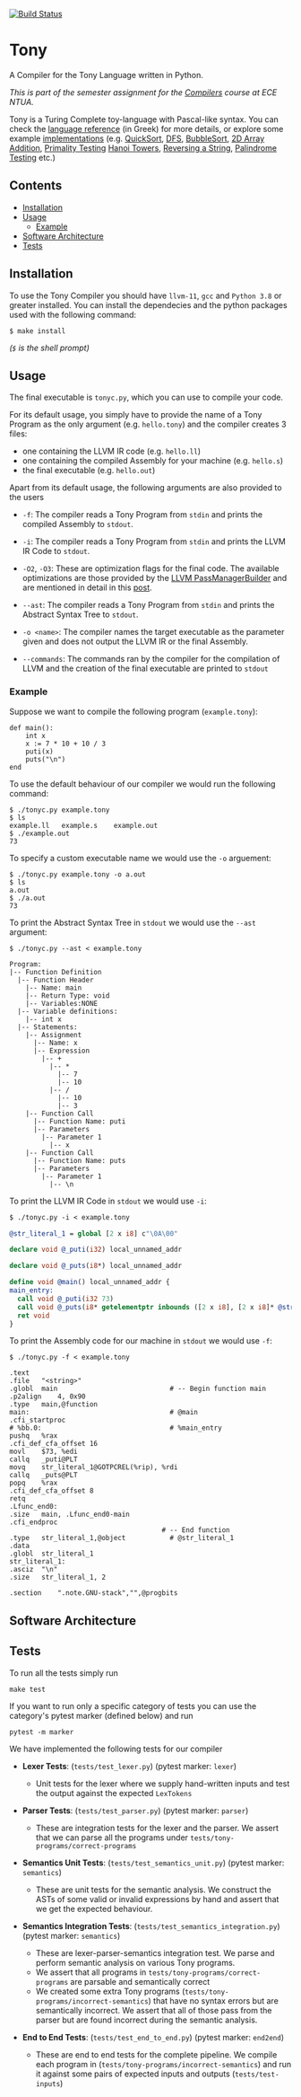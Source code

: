 [![Build Status](https://app.travis-ci.com/mstou/ntua-compilers.svg?token=tRss3QgR73fPryMfZ4fp&branch=main)](https://app.travis-ci.com/mstou/ntua-compilers)

# Tony

A Compiler for the Tony Language written in Python.

_This is part of the semester assignment for the [Compilers](https://courses.softlab.ntua.gr/compilers/2020a/) course at ECE NTUA._

Tony is a Turing Complete toy-language with Pascal-like syntax.
You can check the [language reference](tony2020.pdf) (in Greek) for more details, or explore some example [implementations](tests/tony-programs/correct-programs)
(e.g.
[QuickSort](tests/tony-programs/correct-programs/quicksort.tony),
[DFS](tests/tony-programs/correct-programs/dfs.tony), [BubbleSort](tests/tony-programs/correct-programs/bubblesort.tony),
[2D Array Addition](tests/tony-programs/correct-programs/array_addition_2d.tony),
[Primality Testing](tests/tony-programs/correct-programs/primes.tony)
[Hanoi Towers](tests/tony-programs/correct-programs/hanoi.tony),
[Reversing a String](tests/tony-programs/correct-programs/string_reverse.tony),
[Palindrome Testing](tests/tony-programs/correct-programs/is_palindrome.tony) etc.)


## Contents

* [Installation](#installation)
* [Usage](#usage)
  * [Example](#example)
* [Software Architecture](#software-architecture)
* [Tests](#tests)

## Installation

To use the Tony Compiler you should have `llvm-11`, `gcc`
and `Python 3.8` or greater installed. You can install the
dependecies and the python packages used with the following
command:

```
$ make install
```

_(`$` is the shell prompt)_

## Usage

The final executable is `tonyc.py`, which you can use to compile
your code.

For its default usage, you simply have to provide the name
of a Tony Program as the only argument (e.g. `hello.tony`)
and the compiler creates 3 files:
* one containing the LLVM IR code
(e.g. `hello.ll`)
* one containing the compiled Assembly for your machine (e.g.
`hello.s`)
* the final executable (e.g. `hello.out`)

Apart from its default usage, the following arguments are
also provided to the users

* `-f`: The compiler reads a Tony Program from `stdin` and prints the compiled Assembly to `stdout`.

* `-i`: The compiler reads a Tony Program from `stdin` and prints the LLVM IR Code to `stdout`.

* `-O2`, `-O3`: These are optimization flags for the final code.
The available optimizations are those provided by the [LLVM
PassManagerBuilder](https://llvm.org/doxygen/classllvm_1_1PassManagerBuilder.html) and are mentioned in detail in this [post](https://stackoverflow.com/a/15548189/7438512).

* `--ast`: The compiler reads a Tony Program from `stdin` and prints the Abstract Syntax Tree to `stdout`.

* `-o <name>`: The compiler names the target executable as the parameter given and does not output the LLVM IR or the final Assembly.

* `--commands`: The commands ran by the compiler for the
compilation of LLVM and the creation of the final executable
are printed to `stdout`

### Example

Suppose we want to compile the following program (`example.tony`):

```
def main():
	int x
	x := 7 * 10 + 10 / 3
	puti(x)
	puts("\n")
end
```

To use the default behaviour of our compiler we would run the
following command:

```
$ ./tonyc.py example.tony
$ ls
example.ll   example.s    example.out
$ ./example.out
73
```

To specify a custom executable name we would use the `-o`
arguement:

```
$ ./tonyc.py example.tony -o a.out
$ ls
a.out
$ ./a.out
73
```

To print the Abstract Syntax Tree in `stdout` we would use the `--ast` argument:
```
$ ./tonyc.py --ast < example.tony

Program:
|-- Function Definition
  |-- Function Header
    |-- Name: main
    |-- Return Type: void
    |-- Variables:NONE
  |-- Variable definitions:
    |-- int x
  |-- Statements:
    |-- Assignment
      |-- Name: x
      |-- Expression
        |-- +
          |-- *
            |-- 7
            |-- 10
          |-- /
            |-- 10
            |-- 3
    |-- Function Call
      |-- Function Name: puti
      |-- Parameters
        |-- Parameter 1
          |-- x
    |-- Function Call
      |-- Function Name: puts
      |-- Parameters
        |-- Parameter 1
          |-- \n
```
To print the LLVM IR Code in `stdout` we would use `-i`:

```llvm
$ ./tonyc.py -i < example.tony

@str_literal_1 = global [2 x i8] c"\0A\00"

declare void @_puti(i32) local_unnamed_addr

declare void @_puts(i8*) local_unnamed_addr

define void @main() local_unnamed_addr {
main_entry:
  call void @_puti(i32 73)
  call void @_puts(i8* getelementptr inbounds ([2 x i8], [2 x i8]* @str_literal_1, i64 0, i64 0))
  ret void
}
```

To print the Assembly code for our machine in `stdout` we would use `-f`:

```assembly
$ ./tonyc.py -f < example.tony

.text
.file	"<string>"
.globl	main                            # -- Begin function main
.p2align	4, 0x90
.type	main,@function
main:                                   # @main
.cfi_startproc
# %bb.0:                                # %main_entry
pushq	%rax
.cfi_def_cfa_offset 16
movl	$73, %edi
callq	_puti@PLT
movq	str_literal_1@GOTPCREL(%rip), %rdi
callq	_puts@PLT
popq	%rax
.cfi_def_cfa_offset 8
retq
.Lfunc_end0:
.size	main, .Lfunc_end0-main
.cfi_endproc
                                      # -- End function
.type	str_literal_1,@object           # @str_literal_1
.data
.globl	str_literal_1
str_literal_1:
.asciz	"\n"
.size	str_literal_1, 2

.section	".note.GNU-stack","",@progbits

```

## Software Architecture

## Tests

To run all the tests simply run
```
make test
```
If you want to run only a specific category of tests you can use the category's pytest marker (defined below) and run
```
pytest -m marker
```

We have implemented the following tests for our compiler

* __Lexer Tests__: (`tests/test_lexer.py`) (pytest marker: `lexer`)
  * Unit tests for the lexer where we supply hand-written
    inputs and test the output against the expected `LexTokens`

* __Parser Tests__: (`tests/test_parser.py`) (pytest marker: `parser`)
  * These are integration tests for the lexer and the parser. We assert that we can parse all the programs under `tests/tony-programs/correct-programs`

* __Semantics Unit Tests__: (`tests/test_semantics_unit.py`) (pytest marker: `semantics`)
  * These are unit tests for the semantic analysis. We construct the ASTs of some valid or invalid expressions by hand and assert that we get the expected behaviour.

* __Semantics Integration Tests__: (`tests/test_semantics_integration.py`) (pytest marker: `semantics`)
  * These are lexer-parser-semantics integration test. We parse and perform semantic analysis on various Tony programs.
  * We assert that all programs in `tests/tony-programs/correct-programs` are parsable and semantically correct
  * We created some extra Tony programs (`tests/tony-programs/incorrect-semantics`) that have no syntax errors but are semantically incorrect. We assert that all of those pass from
  the parser but are found incorrect during the semantic analysis.

* __End to End Tests__: (`tests/test_end_to_end.py`) (pytest marker: `end2end`)
  * These are end to end tests for the complete pipeline.
    We compile each program in (`tests/tony-programs/incorrect-semantics`) and run it against some pairs of expected inputs and outputs (`tests/test-inputs`)
